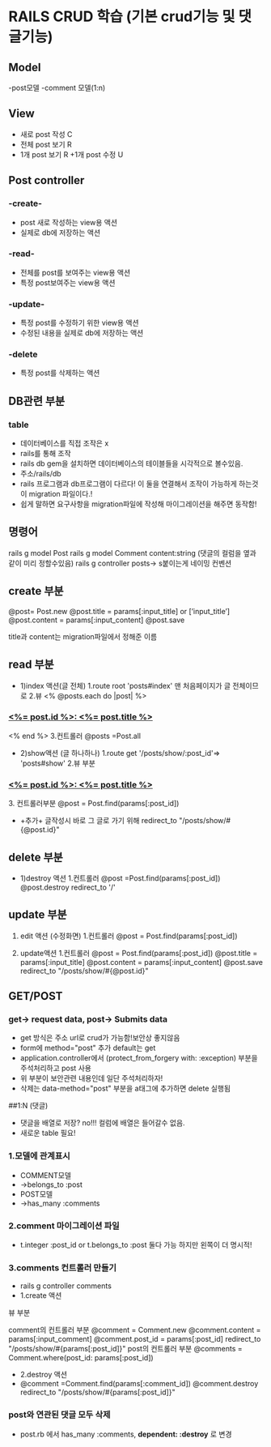# RAILS CRUD 학습 (기본 crud기능 및 댓글기능)

## Model
-post모델
-comment 모델(1:n)
## View
+ 새로 post 작성 C
+ 전체 post 보기 R
+ 1개 post 보기 R
+1개 post 수정 U

## Post controller
### -create-
+ post 새로 작성하는 view용 액션
+ 실제로 db에 저장하는 액션

### -read-
+ 전체를 post를 보여주는 view용 액션
+ 특정 post보여주는 view용 액션

### -update-
+ 특정 post를 수정하기 위한 view용 액션
+ 수정된 내용을 실제로 db에 저장하는 액션

### -delete
+ 특정 post를 삭제하는 액션


## DB관련 부분

### table

+ 데이터베이스를 직접 조작은 x
+ rails를 통해 조작
+ rails db gem을 설치하면 데이터베이스의 테이블들을 시각적으로 볼수있음. 
+ 주소/rails/db
+ rails 프로그램과 db프로그램이 다르다! 이 둘을 연결해서 조작이 가능하게 하는것이 migration 파일이다.!
+ 쉽게 말하면 요구사항을 migration파일에 작성해 마이그레이션을 해주면 동작함!


## 명령어
rails g model Post
rails g model Comment content:string (댓글의 컬럼을 옆과 같이 미리 정할수있음)
rails g controller posts-> s붙이는게 네이밍 컨벤션


## create 부분
@post= Post.new
@post.title = params[:input_title] or [’input_title’]
@post.content = params[:input_content] 
@post.save

title과 content는 migration파일에서 정해준 이름



## read 부분
+ 1)index 액션(글 전체)
1.route
root 'posts#index' 맨 처음페이지가 글 전체이므로
2.뷰
<% @posts.each do |post| %>
<h3><a href="/posts/show/<%= post.id%>"><%= post.id %>: <%= post.title %></a></h3>
<% end %>
3.컨트롤러
@posts =Post.all

+ 2)show액션 (글 하나하나)
1.route
get '/posts/show/:post_id'=> 'posts#show'
2.뷰 부분
<h3><a href="/posts/show/<%= post.id%>"><%= post.id %>: <%= post.title %></a></h3>
3. 컨트롤러부분
@post = Post.find(params[:post_id])

+ +추가+ 글작성시 바로 그 글로 가기 위해
redirect_to "/posts/show/#{@post.id}"

## delete 부분
+ 1)destroy 액션
1.컨트롤러
@post =Post.find(params[:post_id])
@post.destroy
redirect_to '/'

## update 부분
1) edit 액션 (수정화면)
1.컨트롤러 
@post = Post.find(params[:post_id])

2) update액션
1.컨트롤러 
@post = Post.find(params[:post_id])
@post.title = params[:input_title]
@post.content = params[:input_content]
@post.save
redirect_to "/posts/show/#{@post.id}"


## GET/POST
### get-> request data,  post-> Submits data 

+ get 방식은 주소 url로 crud가 가능함!보안상 좋지않음
+ form에 method="post" 추가 default는 get
+ application.controller에서 (protect_from_forgery with: :exception) 부분을 주석처리하고 post 사용
+ 위 부분이 보안관련 내용인데 일단 주석처리하자!
+ 삭제는 data-method="post" 부분을 a태그에 추가하면 delete 실행됨

##1:N (댓글)
+ 댓글을 배열로 저장? no!!! 컬럼에 배열은 들어갈수 없음.
+ 새로운 table 필요!

### 1.모델에 관계표시

+ COMMENT모델
+ ->belongs_to :post
+ POST모델
+ ->has_many :comments

### 2.comment 마이그레이션 파일
+ t.integer :post_id or t.belongs_to :post 둘다 가능 하지만 왼쪽이 더 명시적!


### 3.comments 컨트롤러 만들기
+ rails g controller comments
+ 1.create 액션

뷰 부분 
<form action="/posts/show/<%= @post.id %>/comments/create" method="post">


comment의 컨트롤러 부분 
@comment = Comment.new
@comment.content = params[:input_comment]
@comment.post_id = params[:post_id]
redirect_to "/posts/show/#{params[:post_id]}" 
post의 컨트롤러 부분
@comments = Comment.where(post_id: params[:post_id])

+ 2.destroy 액션
+ @comment =Comment.find(params[:comment_id])
  @comment.destroy
  redirect_to "/posts/show/#{params[:post_id]}"

### post와 연관된 댓글 모두 삭제
+ post.rb 에서 has_many :comments, **dependent: :destroy** 로 변경